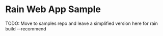 # Rain Web App Sample

TODO: Move to samples repo and leave a simplified version here for rain build --recommend

